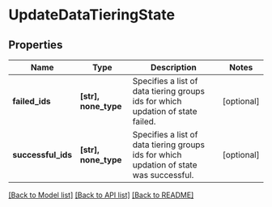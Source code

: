 # UpdateDataTieringState


## Properties
Name | Type | Description | Notes
------------ | ------------- | ------------- | -------------
**failed_ids** | **[str], none_type** | Specifies a list of data tiering groups ids for which updation of state failed. | [optional] 
**successful_ids** | **[str], none_type** | Specifies a list of data tiering groups ids for which updation of state was successful. | [optional] 

[[Back to Model list]](../README.md#documentation-for-models) [[Back to API list]](../README.md#documentation-for-api-endpoints) [[Back to README]](../README.md)


